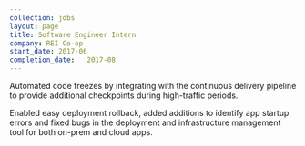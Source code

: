 ```yaml
---
collection: jobs
layout: page
title: Software Engineer Intern
company: REI Co-op
start_date: 2017-06
completion_date:   2017-08
---
```

Automated code freezes by integrating with the continuous delivery pipeline to provide additional checkpoints during high-traffic periods.

Enabled easy deployment rollback, added additions to identify app startup errors and fixed bugs in the deployment and infrastructure management tool for both on-prem and cloud apps.
